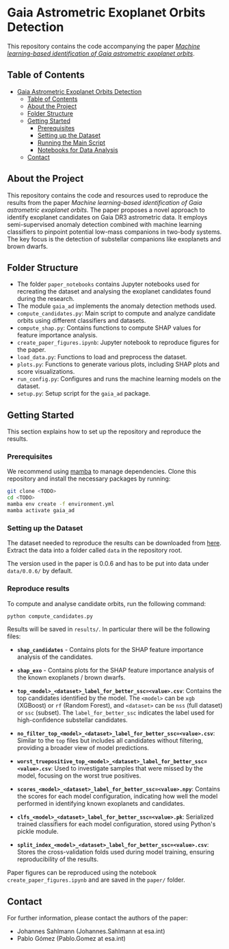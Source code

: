 # Gaia Astrometric Exoplanet Orbits Detection

This repository contains the code accompanying the paper _[Machine learning-based identification of Gaia astrometric exoplanet orbits](https://arxiv.org/pdf/2404.09350v1)_.

<!-- TABLE OF CONTENTS -->
## Table of Contents

- [Gaia Astrometric Exoplanet Orbits Detection](#gaia-astrometric-exoplanet-orbits-detection)
  - [Table of Contents](#table-of-contents)
  - [About the Project](#about-the-project)
  - [Folder Structure](#folder-structure)
  - [Getting Started](#getting-started)
    - [Prerequisites](#prerequisites)
    - [Setting up the Dataset](#setting-up-the-dataset)
    - [Running the Main Script](#running-the-main-script)
    - [Notebooks for Data Analysis](#notebooks-for-data-analysis)
  - [Contact](#contact)

## About the Project

This repository contains the code and resources used to reproduce the results from the paper _Machine learning-based identification of Gaia astrometric exoplanet orbits_. The paper proposes a novel approach to identify exoplanet candidates on Gaia DR3 astrometric data. It employs semi-supervised anomaly detection combined with machine learning classifiers to pinpoint potential low-mass companions in two-body systems. The key focus is the detection of substellar companions like exoplanets and brown dwarfs.

## Folder Structure

- The folder `paper_notebooks` contains Jupyter notebooks used for recreating the dataset and analysing the exoplanet candidates found during the research.
- The module `gaia_ad` implements the anomaly detection methods used.
- `compute_candidates.py`: Main script to compute and analyze candidate orbits using different classifiers and datasets.
- `compute_shap.py`: Contains functions to compute SHAP values for feature importance analysis.
- `create_paper_figures.ipynb`: Jupyter notebook to reproduce figures for the paper.
- `load_data.py`: Functions to load and preprocess the dataset.
- `plots.py`: Functions to generate various plots, including SHAP plots and score visualizations.
- `run_config.py`: Configures and runs the machine learning models on the dataset.
- `setup.py`: Setup script for the `gaia_ad` package.

## Getting Started

This section explains how to set up the repository and reproduce the results.

### Prerequisites

We recommend using [mamba](https://mamba.readthedocs.io/en/latest/) to manage dependencies. Clone this repository and install the necessary packages by running:

```bash
git clone <TODO>
cd <TODO>
mamba env create -f environment.yml
mamba activate gaia_ad
```

### Setting up the Dataset

The dataset needed to reproduce the results can be downloaded from [here](TODO). Extract the data into a folder called `data` in the repository root.

The version used in the paper is 0.0.6 and has to be put into data under `data/0.0.6/` by default.

### Reproduce results

To compute and analyse candidate orbits, run the following command:

```bash
python compute_candidates.py
```

Results will be saved in `results/`. In particular there will be the following files:

- **`shap_candidates`** - Contains plots for the SHAP feature importance analysis of the candidates.

- **`shap_exo`** - Contains plots for the SHAP feature importance analysis of the known exoplanets / brown dwarfs.

- **`top_<model>_<dataset>_label_for_better_ssc=<value>.csv`**: Contains the top candidates identified by the model. The `<model>` can be `xgb` (XGBoost) or `rf` (Random Forest), and `<dataset>` can be `nss` (full dataset) or `ssc` (subset). The `label_for_better_ssc` indicates the label used for high-confidence substellar candidates.
  
- **`no_filter_top_<model>_<dataset>_label_for_better_ssc=<value>.csv`**: Similar to the `top` files but includes all candidates without filtering, providing a broader view of model predictions.

- **`worst_truepositive_top_<model>_<dataset>_label_for_better_ssc=<value>.csv`**: Used to investigate samples that were missed by the model, focusing on the worst true positives.

- **`scores_<model>_<dataset>_label_for_better_ssc=<value>.npy`**: Contains the scores for each model configuration, indicating how well the model performed in identifying known exoplanets and candidates.

- **`clfs_<model>_<dataset>_label_for_better_ssc=<value>.pk`**: Serialized trained classifiers for each model configuration, stored using Python's pickle module.

- **`split_index_<model>_<dataset>_label_for_better_ssc=<value>.csv`**: Stores the cross-validation folds used during model training, ensuring reproducibility of the results.

Paper figures can be reproduced using the notebook `create_paper_figures.ipynb` and are saved in the `paper/` folder.

## Contact

For further information, please contact the authors of the paper:

- Johannes Sahlmann (Johannes.Sahlmann at esa.int)
- Pablo Gómez (Pablo.Gomez at esa.int)
